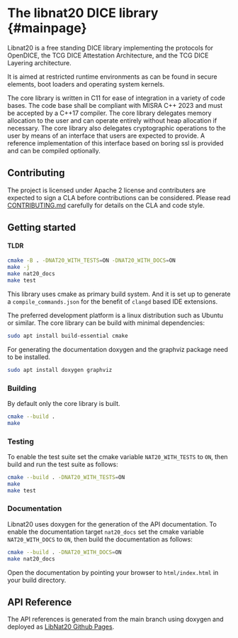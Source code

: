# The libnat20 DICE library {#mainpage}

Libnat20 is a free standing DICE library implementing the protocols
for OpenDICE, the TCG DICE Attestation Architecture, and the TCG DICE
Layering architecture.

It is aimed at restricted runtime environments as can be found in secure
elements, boot loaders and operating system kernels.

The core library is written in C11 for ease of integration in a variety of code
bases. The code base shall be compliant with MISRA C++ 2023 and must be
accepted by a C++17 compiler. The core library delegates memory allocation
to the user and can operate entirely without heap allocation if necessary.
The core library also delegates cryptographic operations to the user by
means of an interface that users are expected to provide. A reference
implementation of this interface based on boring ssl is provided
and can be compiled optionally.

## Contributing

The project is licensed under Apache 2 license and contributers are expected
to sign a CLA before contributions can be considered.
Please read [CONTRIBUTING.md](CONTRIBUTING.md) carefully for details on
the CLA and code style.

## Getting started

#### TLDR

```sh
cmake -B . -DNAT20_WITH_TESTS=ON -DNAT20_WITH_DOCS=ON
make -j
make nat20_docs
make test
```

This library uses cmake as primary build system. And it is set up to
generate a `compile_commands.json` for the benefit of `clangd` based IDE
extensions.

The preferred development platform is a linux distribution such as Ubuntu
or similar. The core library can be build with minimal dependencies:

```sh
sudo apt install build-essential cmake
```

For generating the documentation doxygen and the graphviz package need to
be installed.

```sh
sudo apt install doxygen graphviz
```

### Building

By default only the core library is built.

```sh
cmake --build .
make
```

### Testing

To enable the test suite set the cmake variable `NAT20_WITH_TESTS` to `ON`, then
build and run the test suite as follows:

```sh
cmake --build . -DNAT20_WITH_TESTS=ON
make
make test
```

### Documentation

Libnat20 uses doxygen for the generation of the API documentation. To enable
the documentation target `nat20_docs` set the cmake variable `NAT20_WITH_DOCS` to `ON`,
then build the documentation as follows:

```sh
cmake --build . -DNAT20_WITH_DOCS=ON
make nat20_docs
```

Open the documentation by pointing your browser to `html/index.html` in your
build directory.

## API Reference

The API references is generated from the main branch using doxygen and deployed
as [LibNat20 Github Pages](https://aurora-opensource.github.io/libnat20).
